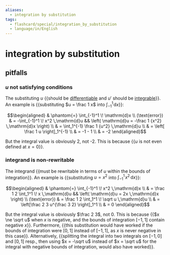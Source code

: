 ```yaml
---
aliases:
  - integration by substitution
tags:
  - flashcard/special/integration_by_substitution
  - language/in/English
---
```


# integration by substitution

## pitfalls

### _u_ not satisfying conditions

The substituting $u$ {{should be [differentiable](../general/differentiable%20function.md) and $u'$ should be [integrable](../general/integral.md)}}. An example is {{substituting $u = \frac 1 x$ into $\int_{-1}^1 \! \mathrm{d}x$}}: <!--SR:!2024-07-02,52,290!2024-10-02,122,310-->

$$\begin{aligned}
& \phantom{=} \int_{-1}^1 \! \mathrm{d}x \\
(\text{error}) & = -\int_{-1}^1 \! x^2 \,\mathrm{d}u && \left( \mathrm{d}u = -\frac 1 {x^2} \,\mathrm{d}x \right) \\
& = \int_1^{-1} \frac 1 {u^2} \,\mathrm{d}u \\
& = \left[ \frac 1 u \right]_1^{-1} \\
& = -1 - 1 \\
& = -2
\end{aligned}$$

But the integral value is obviously 2, not -2. This is because {{$u$ is not even defined at $x = 0$}}. <!--SR:!2024-06-26,46,290-->

### integrand is non-rewritable

The integrand {{must be rewritable in terms of $u$ within the bounds of integration}}. An example is {{substituting $u = x^2$ into $\int_{-1}^1 \! x^2 \,\mathrm{d}x$}}: <!--SR:!2024-12-10,172,310!2024-08-31,85,270-->

$$\begin{aligned}
& \phantom{=} \int_{-1}^1 \! x^2 \,\mathrm{d}x \\
& = \frac 1 2 \int_1^1 \! x \,\mathrm{d}u && \left( \mathrm{d}u = 2x \,\mathrm{d}x \right) \\
(\text{error}) & = \frac 1 2 \int_1^1 \! \sqrt u \,\mathrm{d}u \\
& = \left[\frac 2 3 u^{\frac 3 2} \right]_1^1 \\
& = 0
\end{aligned}$$

But the integral value is obviously $\frac 2 3$, not 0. This is because {{$x \ne \sqrt u$ when $x$ is negative, and the bounds of integration $[-1, 1]$ contain negative $x$}}. Furthermore, {{this substitution would have worked if the bounds of integration were $[0, 1]$ instead of $[-1, 1]$, as $x$ is never negative in this case}}. Alternatively, {{splitting the integral into two integrals on $[-1, 0]$ and $[0, 1]$ resp., then using $x = -\sqrt u$ instead of $x = \sqrt u$ for the integral with negative bounds of integration, would also have worked}}. <!--SR:!2024-10-19,121,290!2024-10-20,124,290!2024-07-28,67,270-->
